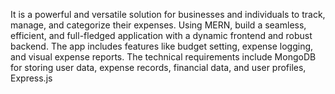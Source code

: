 It is a powerful and versatile solution for businesses and individuals to track, manage, and categorize their expenses. Using MERN, build a seamless, efficient, and full-fledged application with a dynamic frontend and robust backend.
The app includes features like budget setting, expense logging, and visual expense reports. The technical requirements include MongoDB for storing user data, expense records, financial data, and user profiles, Express.js
